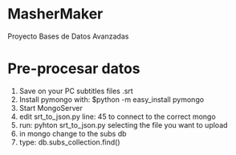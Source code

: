 # MasherMaker
Proyecto Bases de Datos Avanzadas

# Pre-procesar datos
1) Save on your PC subtitles files .srt
2) Install pymongo with: $python -m easy_install pymongo
2) Start MongoServer
3) edit srt_to_json.py line: 45 to connect to the correct mongo
4) run: pyhton srt_to_json.py selecting the file you want to upload
5) in mongo change to the subs db
6) type: db.subs_collection.find()
